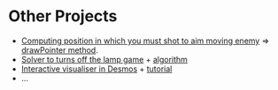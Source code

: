 # Other Projects
- [Computing position in which you must shot to aim moving enemy](https://github.com/Wid-mo/Portfolio/tree/master/inne/Alien_moja_modyfikacja_gry) => [drawPointer method](https://github.com/Wid-mo/Portfolio/blob/master/inne/Alien_moja_modyfikacja_gry/Alien%20v3.0%20.html).
- [Solver to turns off the lamp game](https://github.com/Wid-mo/Portfolio/tree/master/inne/lights-out-solver) + [algorithm](https://github.com/Wid-mo/Portfolio/blob/master/inne/lights-out-solver/lights_out_solve.py)
- [Interactive visualiser in Desmos](https://www.desmos.com/calculator/tjtgquofii) + [tutorial](https://github.com/Wid-mo/Portfolio/tree/master/inne/Regular%20Polygon%20Visualiser%20-%20tutorial#readme)
- ...
